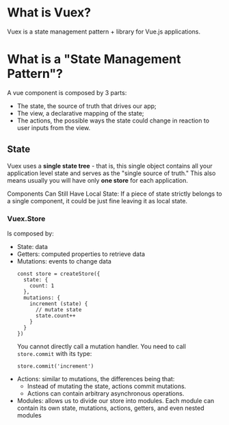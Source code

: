 # What is Vuex?
Vuex is a state management pattern + library for Vue.js applications.

# What is a "State Management Pattern"?
A vue component is composed by 3 parts:
- The state, the source of truth that drives our app;
- The view, a declarative mapping of the state;
- The actions, the possible ways the state could change in reaction to user inputs from the view.

## State
Vuex uses a **single state tree** - that is, this single object contains all your application level state and serves as the "single source of truth." 
This also means usually you will have only **one store** for each application.

Components Can Still Have Local State: If a piece of state strictly belongs to a single component, it could be just fine leaving it as local state.

### Vuex.Store
Is composed by:
- State: data
- Getters: computed properties to retrieve data
- Mutations: events to change data
    ```
    const store = createStore({
      state: {
        count: 1
      },
      mutations: {
        increment (state) {
          // mutate state
          state.count++
        }
      }
    })
    ```
    You cannot directly call a mutation handler. You need to call `store.commit` with its type:
    ```
    store.commit('increment')
    ```
- Actions: similar to mutations, the differences being that:
  - Instead of mutating the state, actions commit mutations.
  - Actions can contain arbitrary asynchronous operations.
- Modules: allows us to divide our store into modules. Each module can contain its own state, mutations, actions, getters, and even nested modules
